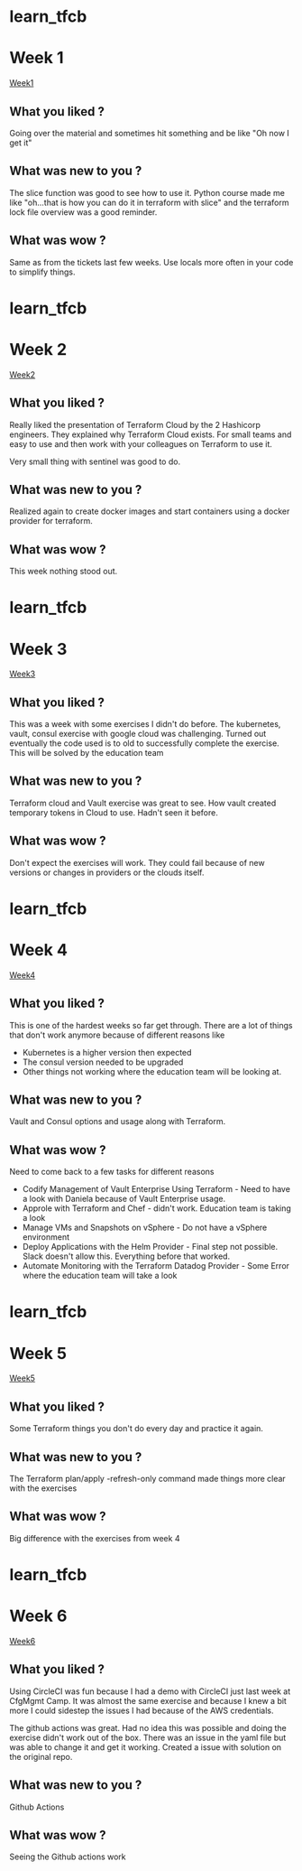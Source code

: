 # learn_tfcb
# Week 1
[Week1](week1/README.md)

## What you liked ?
Going over the material and sometimes hit something and be like "Oh now I get it"

## What was new to you ?
The slice function was good to see how to use it. Python course made me like "oh...that is how you can do it in terraform with slice" and the terraform lock file overview was a good reminder.

## What was wow ?
Same as from the tickets last few weeks. Use locals more often in your code to simplify things. 

# learn_tfcb
# Week 2
[Week2](week2/README.md)

## What you liked ?
Really liked the presentation of Terraform Cloud by the 2 Hashicorp engineers. They explained why Terraform Cloud exists. For small teams and easy to use and then work with your colleagues on Terraform to use it. 

Very small thing with sentinel was good to do. 

## What was new to you ?
Realized again to create docker images and start containers using a docker provider for terraform. 

## What was wow ?
This week nothing stood out. 

# learn_tfcb
# Week 3
[Week3](week3/README.md)

## What you liked ?
This was a week with some exercises I didn't do before. The kubernetes, vault, consul exercise with google cloud was challenging. Turned out eventually the code used is to old to successfully complete the exercise. This will be solved by the education team

## What was new to you ?
Terraform cloud and Vault exercise was great to see. How vault created temporary tokens in Cloud to use. Hadn't seen it before. 

## What was wow ?
Don't expect the exercises will work. They could fail because of new versions or changes in providers or the clouds itself.  

# learn_tfcb
# Week 4
[Week4](week4/README.md)

## What you liked ?
This is one of the hardest weeks so far get through. There are a lot of things that don't work anymore because of different reasons like

- Kubernetes is a higher version then expected
- The consul version needed to be upgraded
- Other things not working where the education team will be looking at. 

## What was new to you ?
Vault and Consul options and usage along with Terraform. 

## What was wow ?
Need to come back to a few tasks for different reasons

- Codify Management of Vault Enterprise Using Terraform - Need to have a look with Daniela because of Vault Enterprise usage.
- Approle with Terraform and Chef - didn't work. Education team is taking a look
- Manage VMs and Snapshots on vSphere  - Do not have a vSphere environment
- Deploy Applications with the Helm Provider - Final step not possible. Slack doesn't allow this. Everything before that worked. 
- Automate Monitoring with the Terraform Datadog Provider - Some Error where the education team will take a look

# learn_tfcb
# Week 5
[Week5](week5/README.md)

## What you liked ?
Some Terraform things you don't do every day and practice it again. 

## What was new to you ?
The Terraform plan/apply -refresh-only command made things more clear with the exercises

## What was wow ?
Big difference with the exercises from week 4

# learn_tfcb
# Week 6
[Week6](week6/README.md)

## What you liked ?
Using CircleCI was fun because I had a demo with CircleCI just last week at CfgMgmt Camp. It was almost the same exercise and because I knew a bit more I could sidestep the issues I had because of the AWS credentials. 

The github actions was great. Had no idea this was possible and doing the exercise didn't work out of the box. There was an issue in the yaml file but was able to change it and get it working. Created a issue with solution on the original repo. 

## What was new to you ?
Github Actions

## What was wow ?
Seeing the Github actions work

